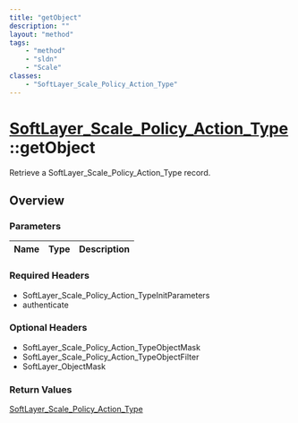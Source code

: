 ```yaml
---
title: "getObject"
description: ""
layout: "method"
tags:
    - "method"
    - "sldn"
    - "Scale"
classes:
    - "SoftLayer_Scale_Policy_Action_Type"
---
```

# [SoftLayer_Scale_Policy_Action_Type](/reference/services/SoftLayer_Scale_Policy_Action_Type)::getObject

Retrieve a SoftLayer_Scale_Policy_Action_Type record.


## Overview 


### Parameters 
|Name | Type | Description |
| --- | --- | --- |


### Required Headers
* SoftLayer_Scale_Policy_Action_TypeInitParameters
* authenticate

### Optional Headers
* SoftLayer_Scale_Policy_Action_TypeObjectMask
* SoftLayer_Scale_Policy_Action_TypeObjectFilter
* SoftLayer_ObjectMask

### Return Values
<a href='/reference/datatypes/SoftLayer_Scale_Policy_Action_Type'>SoftLayer_Scale_Policy_Action_Type </a>

